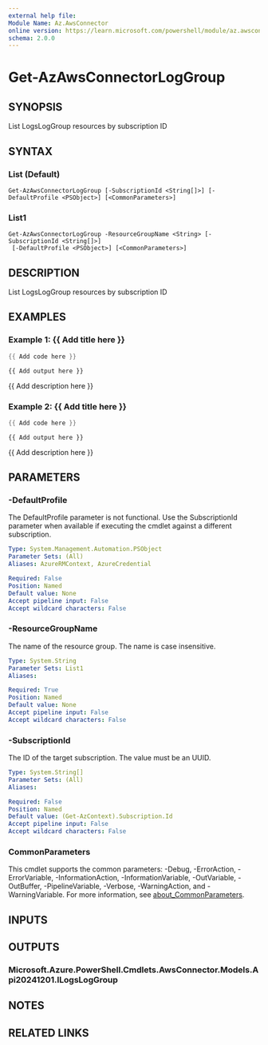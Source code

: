 ```yaml
---
external help file:
Module Name: Az.AwsConnector
online version: https://learn.microsoft.com/powershell/module/az.awsconnector/get-azawsconnectorloggroup
schema: 2.0.0
---
```


# Get-AzAwsConnectorLogGroup

## SYNOPSIS
List LogsLogGroup resources by subscription ID

## SYNTAX

### List (Default)
```
Get-AzAwsConnectorLogGroup [-SubscriptionId <String[]>] [-DefaultProfile <PSObject>] [<CommonParameters>]
```

### List1
```
Get-AzAwsConnectorLogGroup -ResourceGroupName <String> [-SubscriptionId <String[]>]
 [-DefaultProfile <PSObject>] [<CommonParameters>]
```

## DESCRIPTION
List LogsLogGroup resources by subscription ID

## EXAMPLES

### Example 1: {{ Add title here }}
```powershell
{{ Add code here }}
```

```output
{{ Add output here }}
```

{{ Add description here }}

### Example 2: {{ Add title here }}
```powershell
{{ Add code here }}
```

```output
{{ Add output here }}
```

{{ Add description here }}

## PARAMETERS

### -DefaultProfile
The DefaultProfile parameter is not functional.
Use the SubscriptionId parameter when available if executing the cmdlet against a different subscription.

```yaml
Type: System.Management.Automation.PSObject
Parameter Sets: (All)
Aliases: AzureRMContext, AzureCredential

Required: False
Position: Named
Default value: None
Accept pipeline input: False
Accept wildcard characters: False
```

### -ResourceGroupName
The name of the resource group.
The name is case insensitive.

```yaml
Type: System.String
Parameter Sets: List1
Aliases:

Required: True
Position: Named
Default value: None
Accept pipeline input: False
Accept wildcard characters: False
```

### -SubscriptionId
The ID of the target subscription.
The value must be an UUID.

```yaml
Type: System.String[]
Parameter Sets: (All)
Aliases:

Required: False
Position: Named
Default value: (Get-AzContext).Subscription.Id
Accept pipeline input: False
Accept wildcard characters: False
```

### CommonParameters
This cmdlet supports the common parameters: -Debug, -ErrorAction, -ErrorVariable, -InformationAction, -InformationVariable, -OutVariable, -OutBuffer, -PipelineVariable, -Verbose, -WarningAction, and -WarningVariable. For more information, see [about_CommonParameters](http://go.microsoft.com/fwlink/?LinkID=113216).

## INPUTS

## OUTPUTS

### Microsoft.Azure.PowerShell.Cmdlets.AwsConnector.Models.Api20241201.ILogsLogGroup

## NOTES

## RELATED LINKS

